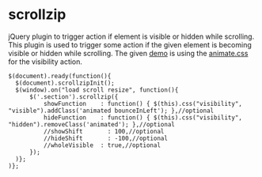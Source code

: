 scrollzip
=========

jQuery plugin to trigger action if element is visible or hidden while scrolling. 
This plugin is used to trigger some action if the given element is becoming visible or hidden while scrolling. 
The given [demo](http://demo.tinywall.net/scrollzip/) is using the [animate.css](http://daneden.me/animate/) for the visibility action.

    $(document).ready(function(){
      $(document).scrollzipInit();
      $(window).on("load scroll resize", function(){
          $('.section').scrollzip({
              showFunction    : function() { $(this).css("visibility", "visible").addClass('animated bounceInLeft'); },//optional
              hideFunction    : function() { $(this).css("visibility", "hidden").removeClass('animated'); },//optional
              //showShift       : 100,//optional
              //hideShift       : -100,//optional
              //wholeVisible  : true,//optional
          });
      )};
    )};
